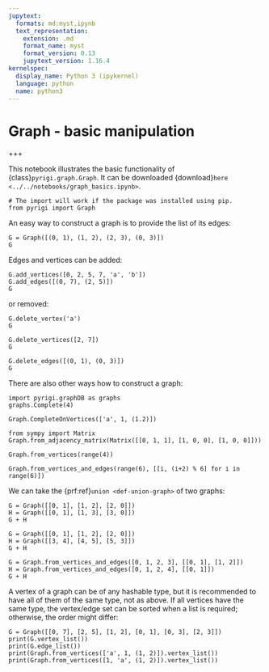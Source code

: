 ```yaml
---
jupytext:
  formats: md:myst,ipynb
  text_representation:
    extension: .md
    format_name: myst
    format_version: 0.13
    jupytext_version: 1.16.4
kernelspec:
  display_name: Python 3 (ipykernel)
  language: python
  name: python3
---
```


# Graph - basic manipulation

+++

This notebook illustrates the basic functionality of {class}`pyrigi.graph.Graph`.
It can be downloaded {download}`here <../../notebooks/graph_basics.ipynb>`.

```{code-cell} ipython3
# The import will work if the package was installed using pip.
from pyrigi import Graph
```

An easy way to construct a graph is to provide the list of its edges:

```{code-cell} ipython3
G = Graph([(0, 1), (1, 2), (2, 3), (0, 3)])
G
```

Edges and vertices can be added:

```{code-cell} ipython3
G.add_vertices([0, 2, 5, 7, 'a', 'b'])
G.add_edges([(0, 7), (2, 5)])
G
```

or removed:

```{code-cell} ipython3
G.delete_vertex('a')
G
```

```{code-cell} ipython3
G.delete_vertices([2, 7])
G
```

```{code-cell} ipython3
G.delete_edges([(0, 1), (0, 3)])
G
```

There are also other ways how to construct a graph:

```{code-cell} ipython3
import pyrigi.graphDB as graphs
graphs.Complete(4)
```

```{code-cell} ipython3
Graph.CompleteOnVertices(['a', 1, (1.2)])
```

```{code-cell} ipython3
from sympy import Matrix
Graph.from_adjacency_matrix(Matrix([[0, 1, 1], [1, 0, 0], [1, 0, 0]]))
```

```{code-cell} ipython3
Graph.from_vertices(range(4))
```

```{code-cell} ipython3
Graph.from_vertices_and_edges(range(6), [[i, (i+2) % 6] for i in range(6)])
```

We can take the {prf:ref}`union <def-union-graph>` of two graphs:

```{code-cell} ipython3
G = Graph([[0, 1], [1, 2], [2, 0]])
H = Graph([[0, 1], [1, 3], [3, 0]])
G + H
```

```{code-cell} ipython3
G = Graph([[0, 1], [1, 2], [2, 0]])
H = Graph([[3, 4], [4, 5], [5, 3]])
G + H
```

```{code-cell} ipython3
G = Graph.from_vertices_and_edges([0, 1, 2, 3], [[0, 1], [1, 2]])
H = Graph.from_vertices_and_edges([0, 1, 2, 4], [[0, 1]])
G + H
```

A vertex of a graph can be of any hashable type, but it is recommended to have all of them of the same type, not as above. If all vertices have the same type, the vertex/edge set can be sorted when a list is required; otherwise, the order might differ:

```{code-cell} ipython3
G = Graph([[0, 7], [2, 5], [1, 2], [0, 1], [0, 3], [2, 3]])
print(G.vertex_list())
print(G.edge_list())
print(Graph.from_vertices(['a', 1, (1, 2)]).vertex_list())
print(Graph.from_vertices([1, 'a', (1, 2)]).vertex_list())
```
